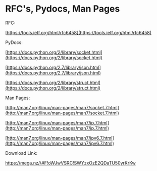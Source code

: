 # **RFC's, Pydocs, Man Pages**

RFC:

[https://tools.ietf.org/html/rfc6458](https://tools.ietf.org/html/rfc6458)

PyDocs:

[https://docs.python.org/2/library/socket.html](https://docs.python.org/2/library/socket.html)

[https://docs.python.org/2.7/library/json.html](https://docs.python.org/2.7/library/json.html)

[https://docs.python.org/2/library/struct.html](https://docs.python.org/2/library/struct.html)

Man Pages:

[http://man7.org/linux/man-pages/man7/socket.7.html](http://man7.org/linux/man-pages/man7/socket.7.html)

[http://man7.org/linux/man-pages/man7/ip.7.html](http://man7.org/linux/man-pages/man7/ip.7.html)

[http://man7.org/linux/man-pages/man7/ipv6.7.html](http://man7.org/linux/man-pages/man7/ipv6.7.html)

Download Link:

https://mega.nz/\#F!oWJwVSRC!SWYzxOzE2QDaTU50yrKrKw 

